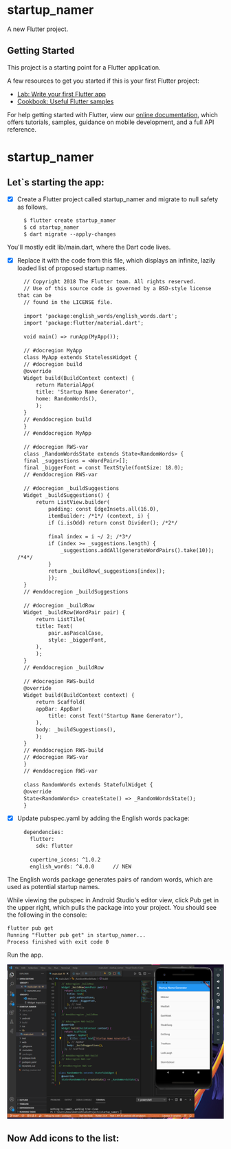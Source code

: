 # startup_namer

A new Flutter project.

## Getting Started

This project is a starting point for a Flutter application.

A few resources to get you started if this is your first Flutter project:

- [Lab: Write your first Flutter app](https://flutter.dev/docs/get-started/codelab)
- [Cookbook: Useful Flutter samples](https://flutter.dev/docs/cookbook)

For help getting started with Flutter, view our
[online documentation](https://flutter.dev/docs), which offers tutorials,
samples, guidance on mobile development, and a full API reference.
# startup_namer


## Let`s starting the app:

- [x] Create a Flutter project called startup_namer and migrate to null safety as follows.


        $ flutter create startup_namer
        $ cd startup_namer
        $ dart migrate --apply-changes

You'll mostly edit lib/main.dart, where the Dart code lives.

- [X] Replace it with the code from this file, which displays an infinite, lazily loaded list of proposed startup names.

        // Copyright 2018 The Flutter team. All rights reserved.
        // Use of this source code is governed by a BSD-style license that can be
        // found in the LICENSE file.

        import 'package:english_words/english_words.dart';
        import 'package:flutter/material.dart';

        void main() => runApp(MyApp());

        // #docregion MyApp
        class MyApp extends StatelessWidget {
        // #docregion build
        @override
        Widget build(BuildContext context) {
            return MaterialApp(
            title: 'Startup Name Generator',
            home: RandomWords(),
            );
        }
        // #enddocregion build
        }
        // #enddocregion MyApp

        // #docregion RWS-var
        class _RandomWordsState extends State<RandomWords> {
        final _suggestions = <WordPair>[];
        final _biggerFont = const TextStyle(fontSize: 18.0);
        // #enddocregion RWS-var

        // #docregion _buildSuggestions
        Widget _buildSuggestions() {
            return ListView.builder(
                padding: const EdgeInsets.all(16.0),
                itemBuilder: /*1*/ (context, i) {
                if (i.isOdd) return const Divider(); /*2*/

                final index = i ~/ 2; /*3*/
                if (index >= _suggestions.length) {
                    _suggestions.addAll(generateWordPairs().take(10)); /*4*/
                }
                return _buildRow(_suggestions[index]);
                });
        }
        // #enddocregion _buildSuggestions

        // #docregion _buildRow
        Widget _buildRow(WordPair pair) {
            return ListTile(
            title: Text(
                pair.asPascalCase,
                style: _biggerFont,
            ),
            );
        }
        // #enddocregion _buildRow

        // #docregion RWS-build
        @override
        Widget build(BuildContext context) {
            return Scaffold(
            appBar: AppBar(
                title: const Text('Startup Name Generator'),
            ),
            body: _buildSuggestions(),
            );
        }
        // #enddocregion RWS-build
        // #docregion RWS-var
        }
        // #enddocregion RWS-var

        class RandomWords extends StatefulWidget {
        @override
        State<RandomWords> createState() => _RandomWordsState();
        }

- [x] Update pubspec.yaml by adding the English words package:


        dependencies:
          flutter:
            sdk: flutter

          cupertino_icons: ^1.0.2
          english_words: ^4.0.0      // NEW

The English words package generates pairs of random words, which are used as potential startup names.

While viewing the pubspec in Android Studio's editor view, click Pub get in the upper right, which pulls the package into your project. You should see the following in the console:


    flutter pub get
    Running "flutter pub get" in startup_namer...
    Process finished with exit code 0
    
Run the app.

![img](https://github.com/Anna-Myzukina/startup_namer/blob/main/screenschot/screen1.PNG)

##  Now Add icons to the list:

